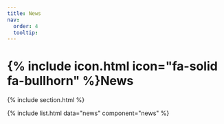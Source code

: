 ```yaml
---
title: News
nav:
  order: 4
  tooltip: 
---
```


# {% include icon.html icon="fa-solid fa-bullhorn" %}News

{% include section.html %}

{% include list.html data="news" component="news" %}
